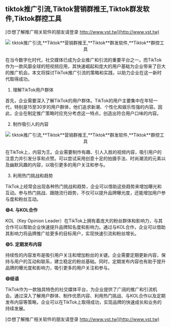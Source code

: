 ## **tiktok推广引流,**Tiktok**营销群推王,**Tiktok**群发软件,**Tiktok**群控工具**

[😍想了解推广相关软件的朋友请登录 http://www.vst.tw](http://www.vst.tw)

 <center><img src="https://vst.tw/MP4/tuiguang/png/7.png" alt="tiktok推广引流,**Tiktok**营销群推王,**Tiktok**群发软件,**Tiktok**群控工具"></center>

在当今数字化时代，社交媒体已成为企业推广和引流的重要平台之一。而TikTok作为一款风靡全球的短视频应用，其快速崛起和庞大的用户基础为企业带来了巨大的推广机会。本文将探讨TikTok推广引流的策略和实践，以助力企业在这一新时代取得成功。

1. 理解TikTok用户群体

首先，企业需要深入了解TikTok的用户群体。TikTok的用户主要集中在年轻一代，特别是15至30岁的用户群体，他们追求新潮、个性化和娱乐性强的内容。因此，企业在制定推广策略时应充分考虑这一特点，创造出符合用户口味的内容。

2. 制作吸引人的内容

 <center><img src="https://vst.tw/MP4/tuiguang/png/0.png" alt="tiktok推广引流,**Tiktok**营销群推王,**Tiktok**群发软件,**Tiktok**群控工具"></center>

在TikTok上，内容为王。企业需要制作有趣、引人入胜的视频内容，吸引用户的注意力并引发分享和点赞。可以尝试采用创意十足的拍摄手法、时尚潮流的元素以及幽默风趣的内容，以吸引更多的用户关注和参与。

3. 利用热门挑战和趋势

TikTok上经常会出现各种热门挑战和趋势，企业可以借助这些趋势来增加曝光和互动。参与热门挑战、跟随流行趋势，不仅可以提升品牌曝光度，还能增加用户参与度和粉丝互动。

**😄4. 与KOL合作**

KOL（Key Opinion Leader）在TikTok上拥有着庞大的粉丝群体和影响力，与其合作可以帮助企业快速提升品牌知名度和影响力。通过与KOL合作，企业可以借助其影响力将品牌推广给更多的目标用户，实现快速引流和粉丝增长。

**😄5. 定期发布内容**

持续性的内容发布是吸引用户关注和增加粉丝的关键。企业需要定期更新内容，保持与用户的互动和联系，建立稳定的粉丝基础。同时，定期发布内容也有助于提升品牌的曝光度和影响力，吸引更多的用户关注和参与。

**😄结语**

TikTok作为一款独具特色的社交媒体平台，为企业提供了广阔的推广和引流机会。通过深入了解用户群体、制作优质内容、利用热门挑战、与KOL合作以及定期发布内容等策略，企业可以在TikTok上取得成功，实现品牌的快速成长和业务的持续发展。

[😍想了解推广相关软件的朋友请登录 http://www.vst.tw](http://www.vst.tw)



